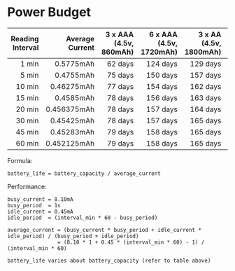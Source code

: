 # Power Budget

|Reading Interval|Average Current|3 x AAA (4.5v, 860mAh)|6 x AAA (4.5v, 1720mAh)|3 x AA (4.5v, 1800mAh)|6 x AA (4.5v, 3600mAh)|1 x 9V (9v, 565mAh)|
|--:|--:|--:|--:|--:|--:|--:|
|1 min|0.5775mAh|62 days|124 days|129 days|259 days|40 days|
|5 min|0.4755mAh|75 days|150 days|157 days|315 days|49 days|
|10 min|0.46275mAh|77 days|154 days|162 days|324 days|50 days|
|15 min|0.4585mAh|78 days|156 days|163 days|327 days|51 days|
|20 min|0.456375mAh|78 days|157 days|164 days|328 days|51 days|
|30 min|0.45425mAh|78 days|157 days|165 days|330 days|51 days|
|45 min|0.45283mAh|79 days|158 days|165 days|331 days|51 days|
|60 min|0.452125mAh|79 days|158 days|165 days|331 days|52 days|

Formula:
```
battery_life = battery_capacity / average_current
```

Performance:
```
busy_current = 8.10mA
busy_period  = 1s
idle_current = 0.45mA
idle_period  = (interval_min * 60 - busy_period)

average_current = (busy_current * busy_period + idle_current * idle_period) / (busy_period + idle_period)
                = (8.10 * 1 + 0.45 * (interval_min * 60) - 1) / (interval_min * 60)

battery_life varies about battery_capacity (refer to table above)
```
